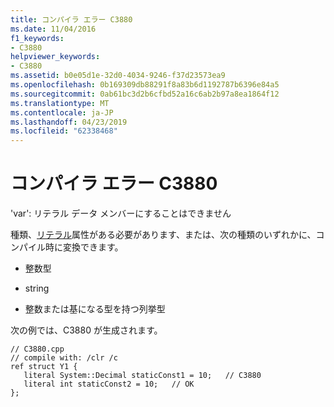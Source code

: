 ```yaml
---
title: コンパイラ エラー C3880
ms.date: 11/04/2016
f1_keywords:
- C3880
helpviewer_keywords:
- C3880
ms.assetid: b0e05d1e-32d0-4034-9246-f37d23573ea9
ms.openlocfilehash: 0b169309db88291f8a83b6d1192787b6396e84a5
ms.sourcegitcommit: 0ab61bc3d2b6cfbd52a16c6ab2b97a8ea1864f12
ms.translationtype: MT
ms.contentlocale: ja-JP
ms.lasthandoff: 04/23/2019
ms.locfileid: "62338468"
---
```

# <a name="compiler-error-c3880"></a>コンパイラ エラー C3880

'var': リテラル データ メンバーにすることはできません

種類、[リテラル](../../extensions/literal-cpp-component-extensions.md)属性がある必要があります、または、次の種類のいずれかに、コンパイル時に変換できます。

- 整数型

- string

- 整数または基になる型を持つ列挙型

次の例では、C3880 が生成されます。

```
// C3880.cpp
// compile with: /clr /c
ref struct Y1 {
   literal System::Decimal staticConst1 = 10;   // C3880
   literal int staticConst2 = 10;   // OK
};
```